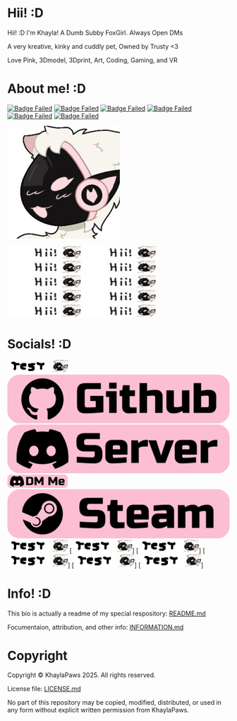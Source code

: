 # Hii! :D
<!-- Bios (However many lines fit) -->
Hii! :D I'm Khayla! A Dumb Subby FoxGirl. Always Open DMs

A very kreative, kinky and cuddly pet, Owned by Trusty <3

Love Pink, 3Dmodel, 3Dprint, Art, Coding, Gaming, and VR
<!-- Primary Greeting, 57/60 57/60 -->
<!-- Primary Bio 58/60 115/120 -->
<!-- Secondary bios, 57/60 172/180 -->

# About me! :D
<!-- Info Badges: -->
[![Badge Failed](https://badgen.net/badge/Female/She%2FHer%2FHers/?color=pink)](https://github.com/KhaylaPaws)
[![Badge Failed](https://badgen.net/badge/Owner/Trusty/?color=pink)](https://github.com/KhaylaPaws)
[![Badge Failed](https://badgen.net/badge/163cm/5'4"/?color=pink)](https://github.com/KhaylaPaws)
[![Badge Failed](https://badgen.net/badge/52kg/114lb/?color=pink)](https://github.com/KhaylaPaws)
[![Badge Failed](https://badgen.net/badge/Color/%23FBBED3/?color=pink)](https://github.com/KhaylaPaws)
[![Badge Failed](https://badgen.net/badge/Birthday/Oct%2010%202004/?color=pink)](https://github.com/KhaylaPaws)
<!-- Layout: (Pronouns) | (owner) | (height and weight) | (favorite color) | (Birthday) | (status) -->
<!-- Badges: She/Her/Hers | Public Property | 163cm/5'4" 52kg/114lb | Pink/White | Oct 10 2004 | Bleh -->

<!-- Image -->
![Image Failed to Load](./assets/profile.jpeg)

![Image Failed to Load](./assets/11test.jpeg)
![Image Failed to Load](./assets/11test.jpeg)
![Image Failed to Load](./assets/11test.jpeg)
![Image Failed to Load](./assets/11test.jpeg)
![Image Failed to Load](./assets/11test.jpeg)
![Image Failed to Load](./assets/11test.jpeg)
![Image Failed to Load](./assets/11test.jpeg)
![Image Failed to Load](./assets/11test.jpeg)
![Image Failed to Load](./assets/11test.jpeg)
![Image Failed to Load](./assets/11test.jpeg)

<!-- Trait List --> <!-- Submissive/Obedient/KnotPocket/CuddleSlut -->
<!-- Kink List -->

# Socials! :D
<!-- Social Links -->
[![Image Failed to Load](./assets/icontest.jpeg)](https://khaylapaws.me)
[![Image Failed to Load](./assets/Socials_Github.png)](https://github.com/KhaylaPaws)
[![Image Failed to Load](./assets/Socials_DiscordServer.png)](https://discord.com/invite/RHbhhmF8An)
[![Image Failed to Load](./assets/Socials_DiscordMe.png)](http://discord.com/users/1367264632841961533)
[![Image Failed to Load](./assets/Socials_Steam.png)](https://steamcommunity.com/id/khaylapaws)
[![Image Failed to Load](./assets/icontest.jpeg)](https://www.reddit.com/user/KhaylaPaws)
[![Image Failed to Load](./assets/icontest.jpeg)]
[![Image Failed to Load](./assets/icontest.jpeg)]
[![Image Failed to Load](./assets/icontest.jpeg)]
[![Image Failed to Load](./assets/icontest.jpeg)]
[![Image Failed to Load](./assets/icontest.jpeg)]

<!--
<a href="https://github.com/KhaylaPaws">
  <img src="https://img.shields.io/static/v1?label=&message=GitHub&color=fbbed3&logo=github&logoColor=black&style=flat" style="transform: scale(1.5); transform-origin: top left;">
</a>
-->

# Info! :D
This bio is actually a readme of my special respository: [README.md](https://github.com/KhaylaPaws/KhaylaPaws/blob/main/README.md)

Focumentaion, attribution, and other info: [INFORMATION.md](https://github.com/KhaylaPaws/KhaylaPaws/blob/main/INFORMATION.md)

# Copyright

Copyright © KhaylaPaws 2025. All rights reserved.

License file: [LICENSE.md](https://github.com/KhaylaPaws/KhaylaPaws/blob/main/LICENSE.md)

No part of this repository may be copied, modified, distributed, or used in any form without explicit written permission from KhaylaPaws.


